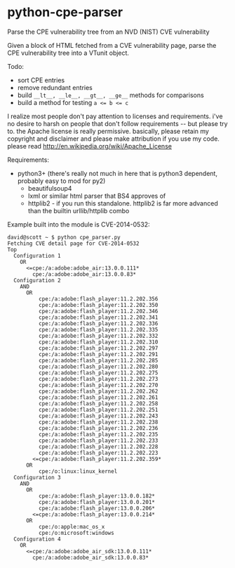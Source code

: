 python-cpe-parser
=================

Parse the CPE vulnerability tree from an NVD (NIST) CVE vulnerability

Given a block of HTML fetched from a CVE vulnerability page, parse the CPE vulnerability tree into a VTunit object.

Todo:
* sort CPE entries
* remove redundant entries
* build `__lt__, __le__, __gt__, __ge__` methods for comparisons
* build a method for testing `a <= b <= c`


I realize most people don't pay attention to licenses and requirements. i've no desire to harsh on people that
don't follow requirements -- but please try to. the Apache license is really permissive. basically, please retain
my copyright and disclaimer and please make attribution if you use my code. please read
http://en.wikipedia.org/wiki/Apache_License

Requirements:
* python3+         (there's really not much in here that is python3 dependent, probably easy to mod for py2)
  *  beautifulsoup4
    * lxml or similar html parser that BS4 approves of
  *  httplib2 - if you run this standalone. httplib2 is far more advanced than the builtin urllib/httplib combo


Example built into the module is CVE-2014-0532:

```
david@scott ~ $ python cpe_parser.py
Fetching CVE detail page for CVE-2014-0532
Top
  Configuration 1
    OR
      <=cpe:/a:adobe:adobe_air:13.0.0.111*
        cpe:/a:adobe:adobe_air:13.0.0.83*
  Configuration 2
    AND
      OR
          cpe:/a:adobe:flash_player:11.2.202.356
          cpe:/a:adobe:flash_player:11.2.202.350
          cpe:/a:adobe:flash_player:11.2.202.346
          cpe:/a:adobe:flash_player:11.2.202.341
          cpe:/a:adobe:flash_player:11.2.202.336
          cpe:/a:adobe:flash_player:11.2.202.335
          cpe:/a:adobe:flash_player:11.2.202.332
          cpe:/a:adobe:flash_player:11.2.202.310
          cpe:/a:adobe:flash_player:11.2.202.297
          cpe:/a:adobe:flash_player:11.2.202.291
          cpe:/a:adobe:flash_player:11.2.202.285
          cpe:/a:adobe:flash_player:11.2.202.280
          cpe:/a:adobe:flash_player:11.2.202.275
          cpe:/a:adobe:flash_player:11.2.202.273
          cpe:/a:adobe:flash_player:11.2.202.270
          cpe:/a:adobe:flash_player:11.2.202.262
          cpe:/a:adobe:flash_player:11.2.202.261
          cpe:/a:adobe:flash_player:11.2.202.258
          cpe:/a:adobe:flash_player:11.2.202.251
          cpe:/a:adobe:flash_player:11.2.202.243
          cpe:/a:adobe:flash_player:11.2.202.238
          cpe:/a:adobe:flash_player:11.2.202.236
          cpe:/a:adobe:flash_player:11.2.202.235
          cpe:/a:adobe:flash_player:11.2.202.233
          cpe:/a:adobe:flash_player:11.2.202.228
          cpe:/a:adobe:flash_player:11.2.202.223
        <=cpe:/a:adobe:flash_player:11.2.202.359*
      OR
          cpe:/o:linux:linux_kernel
  Configuration 3
    AND
      OR
          cpe:/a:adobe:flash_player:13.0.0.182*
          cpe:/a:adobe:flash_player:13.0.0.201*
          cpe:/a:adobe:flash_player:13.0.0.206*
        <=cpe:/a:adobe:flash_player:13.0.0.214*
      OR
          cpe:/o:apple:mac_os_x
          cpe:/o:microsoft:windows
  Configuration 4
    OR
      <=cpe:/a:adobe:adobe_air_sdk:13.0.0.111*
        cpe:/a:adobe:adobe_air_sdk:13.0.0.83*
```
